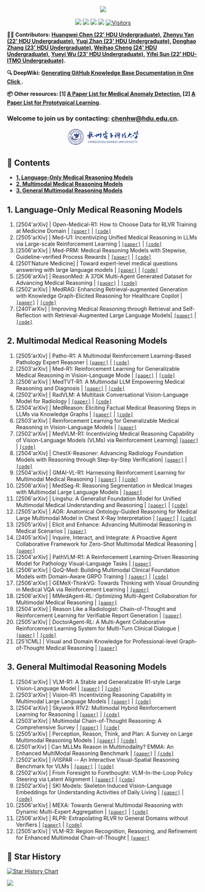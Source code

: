 <div id = "top"></div>

<div align="center">

[![](https://capsule-render.vercel.app/api?type=waving&height=170&color=0:5B83DE,100:6BCE9F&text=🌟%20Paper%20List%20for%20Medical%20Reasoning%20Large%20Language%20Models&fontSize=25&fontAlign=50&fontAlignY=35&fontColor=FFFFFF)
](#top)

</div>

<div align="center">
  

[![](https://img.shields.io/github/stars/HovChen/Paper-List-for-Medical-Reasoning-Large-Language-Models)](https://github.com/HovChen/Paper-List-for-Medical-Reasoning-Large-Language-Models)
[![](https://img.shields.io/github/forks/HovChen/Paper-List-for-Medical-Reasoning-Large-Language-Models)](https://github.com/HovChen/Paper-List-for-Medical-Reasoning-Large-Language-Models)
[![](https://img.shields.io/github/issues/HovChen/Paper-List-for-Medical-Reasoning-Large-Language-Models)](https://github.com/HovChen/Paper-List-for-Medical-Reasoning-Large-Language-Models/issues)
[![](https://img.shields.io/github/license/HovChen/Paper-List-for-Medical-Reasoning-Large-Language-Models)](https://github.com/HovChen/Paper-List-for-Medical-Reasoning-Large-Language-Models/blob/main/LICENSE) 
[![Visitors](https://api.visitorbadge.io/api/visitors?path=https%3A%2F%2Fgithub.com%2FHovChen%2FPaper-List-for-Medical-Reasoning-Large-Language-Models&label=visitors&countColor=%2337d67a&style=flat&labelStyle=none)](https://visitorbadge.io/status?path=https%3A%2F%2Fgithub.com%2FHovChen%2FPaper-List-for-Medical-Reasoning-Large-Language-Models)

</div>

**🧑‍💻 Contributors: [Huangwei Chen (22' HDU Undergraduate)](https://hovchen.github.io/), [Zhenyu Yan (22' HDU Undergraduate)](https://github.com/Flartiny), [Yuqi Zhan (23' HDU Undergraduate)](https://github.com/Roin04), [Donghao Zhang (23' HDU Undergraduate)](https://github.com/ZDH520a), [Weihao Cheng (24' HDU Undergraduate)](https://github.com/code-11-lab), [Yueyi Wu (23' HDU Undergraduate)](https://github.com/Elsieeee3914), [Yifei Sun (22' HDU-ITMO Undergraduate)](https://diaoquesang.github.io/).**

**🔍 DeepWiki: [Generating GitHub Knowledge Base Documentation in One Click ](https://deepwiki.com/HovChen/Paper-List-for-Medical-Reasoning-Large-Language-Models).**

**📦 Other resources: [1] [A Paper List for Medical Anomaly Detection](https://github.com/diaoquesang/Paper-List-for-Medical-Anomaly-Detection), [2] [A Paper List for Prototypical Learning](https://github.com/BeistMedAI/Paper-List-for-Prototypical-Learning).**

### Welcome to join us by contacting: chenhw@hdu.edu.cn.

<div style="text-align: center;">
<img src="logos/HDU.png" height="45px" href="https://www.hdu.edu.cn/">
</div>

## 📇 Contents
- [**1. Language-Only Medical Reasoning Models**](#s1)
- [**2. Multimodal Medical Reasoning Models**](#s2)
- [**3. General Multimodal Reasoning Models**](#s3)

## 1. Language-Only Medical Reasoning Models <div id = "s1"></div>

1. [2504'arXiv] | Open-Medical-R1: How to Choose Data for RLVR Training at Medicine Domain | [`[paper]`](https://arxiv.org/abs/2504.13950) | [`[code]`](https://github.com/Qsingle/open-medical-r1)
2. [2505'arXiv] | Med-U1: Incentivizing Unified Medical Reasoning in LLMs via Large-scale Reinforcement Learning | [`[paper]`](https://arxiv.org/abs/2506.12307) | [`[code]`](https://github.com/Monncyann/Med-U1)
3. [2506'arXiv] | Med-PRM: Medical Reasoning Models with Stepwise, Guideline-verified Process Rewards | [`[paper]`](https://arxiv.org/abs/2506.11474) | [`[code]`](https://med-prm.github.io/)
4. [2501'Nature Medicine] | Toward expert-level medical questions answering with large language models | [`[paper]`](https://www.nature.com/articles/s41591-024-03423-7) | [`[code]`](https://cloud.google.com/vertex-ai/generative-ai/docs/medlm/overview)
5. [2506'arXiv] | ReasonMed: A 370K Multi-Agent Generated Dataset for Advancing Medical Reasoning | [`[paper]`](https://arxiv.org/abs/2506.09513) | [`[code]`](https://github.com/YuSun-Work/ReasonMed)
6. [2502'arXiv] | MedRAG: Enhancing Retrieval-augmented Generation with Knowledge Graph-Elicited Reasoning for Healthcare Copilot | [`[paper]`](https://arxiv.org/abs/2502.04413) | [`[code]`](https://github.com/SNOWTEAM2023/MedRAG)
7. [2401'arXiv] | Improving Medical Reasoning through Retrieval and Self-Reflection with Retrieval-Augmented Large Language Models| [`[paper]`](https://arxiv.org/abs/2401.15269v2) | [`[code]`](https://github.com/dmis-lab/self-biorag)

## 2. Multimodal Medical Reasoning Models <div id = "s2"></div>

1. [2505'arXiv] | Patho-R1: A Multimodal Reinforcement Learning-Based Pathology Expert Reasoner | [`[paper]`](https://arxiv.org/abs/2505.11404) | [`[code]`](https://github.com/Wenchuan-Zhang/Patho-R1)
2. [2503'arXiv] | Med-R1: Reinforcement Learning for Generalizable Medical Reasoning in Vision-Language Mode | [`[paper]`](https://arxiv.org/abs/2503.13939) | [`[code]`](https://github.com/Yuxiang-Lai117/Med-R1)
3. [2506'arXiv] | MedTVT-R1: A Multimodal LLM Empowering Medical Reasoning and Diagnosis | [`[paper]`](https://arxiv.org/abs/2506.18512) | [`[code]`](https://github.com/keke-nice/MedTVT-R1)
4. [2502'arXiv] | RadVLM: A Multitask Conversational Vision-Language Model for Radiology | [`[paper]`](https://arxiv.org/abs/2502.03333) | [`[code]`](https://huggingface.co/KrauthammerLab) 
5. [2504'arXiv] | MedReason: Eliciting Factual Medical Reasoning Steps in LLMs via Knowledge Graphs | [`[paper]`](https://arxiv.org/abs/2504.00993) | [`[code]`](https://github.com/UCSC-VLAA/MedReason) 
6. [2503'arXiv] | Reinforcement Learning for Generalizable Medical Reasoning in Vision-Language Models | [`[paper]`](https://arxiv.org/abs/2503.13939) 
7. [2502'arXiv] | MedVLM-R1: Incentivizing Medical Reasoning Capability of Vision-Language Models (VLMs) via Reinforcement Learning| [`[paper]`](https://arxiv.org/abs/2502.19634) | [`[code]`](https://huggingface.co/JZPeterPan/MedVLM-R1) 
8. [2504'arXiv] | ChestX-Reasoner: Advancing Radiology Foundation Models with Reasoning through Step-by-Step Verification| [`[paper]`](https://arxiv.org/abs/2504.20930) | [`[code]`](https://github.com/MAGIC-AI4Med/ChestX-Reasoner) 
9. [2504'arXiv] | GMAI-VL-R1: Harnessing Reinforcement Learning for Multimodal Medical Reasoning | [`[paper]`](https://arxiv.org/abs/2504.01886) | [`[code]`](https://github.com/uni-medical/GMAI-VL-R1?utm_source=catalyzex.com) 
10. [2506'arXiv] | MedSeg-R: Reasoning Segmentation in Medical Images with Multimodal Large Language Models | [`[paper]`](https://arxiv.org/abs/2506.10465) 
11. [2506'arXiv] | Lingshu: A Generalist Foundation Model for Unified Multimodal Medical Understanding and Reasoning | [`[paper]`](https://arxiv.org/abs/2506.07044) | [`[code]`](https://alibaba-damo-academy.github.io/lingshu/) 
12. [2505'arXiv] | AOR: Anatomical Ontology-Guided Reasoning for Medical Large Multimodal Model in Chest X-Ray Interpretation | [`[paper]`](https://arxiv.org/abs/2505.02830) | [`[code]`](https://github.com/Liqq1/AOR) 
13. [2505'arXiv] | Elicit and Enhance: Advancing Multimodal Reasoning in Medical Scenarios | [`[paper]`](https://arxiv.org/abs/2505.23118) 
14. [2405'arXiv] | Inquire, Interact, and Integrate: A Proactive Agent Collaborative Framework for Zero-Shot Multimodal Medical Reasoning | [`[paper]`](https://arxiv.org/abs/2405.11640) 
15. [2504'arXiv] | PathVLM-R1: A Reinforcement Learning-Driven Reasoning Model for Pathology Visual-Language Tasks | [`[paper]`](https://arxiv.org/abs/2504.09258) 
16. [2506'arXiv] | QoQ-Med: Building Multimodal Clinical Foundation Models with Domain-Aware GRPO Training | [`[paper]`](https://arxiv.org/abs/2506.00711) | [`[code]`](https://github.com/DDVD233/QoQ_Med) 
17. [2506'arXiv] | GEMeX-ThinkVG: Towards Thinking with Visual Grounding in Medical VQA via Reinforcement Learning | [`[paper]`](https://arxiv.org/abs/2506.17939)  
18. [2506'arXiv] | MMedAgent-RL: Optimizing Multi-Agent Collaboration for Multimodal Medical Reasoning | [`[paper]`](https://arxiv.org/abs/2506.00555)  
19. [2504'arXiv] | Reason Like a Radiologist: Chain-of-Thought and Reinforcement Learning for Verifiable Report Generation | [`[paper]`](https://arxiv.org/abs/2504.18453)  
20. [2505'arXiv] | DoctorAgent-RL: A Multi-Agent Collaborative Reinforcement Learning System for Multi-Turn Clinical Dialogue | [`[paper]`](https://arxiv.org/abs/2505.19630) | [`[code]`](https://github.com/JarvisUSTC/DoctorAgent-RL) 
21. [25'ICML] | Visual and Domain Knowledge for Professional-level Graph-of-Thought Medical Reasoning | [`[paper]`](https://openreview.net/forum?id=tnyxtaSve5&referrer=%5Bthe%20profile%20of%20Zhenfang%20Chen%5D(%2Fprofile%3Fid%3D~Zhenfang_Chen1))  

## 3. General Multimodal Reasoning Models <div id = "s3"></div>

1. [2504'arXiv] | VLM-R1: A Stable and Generalizable R1-style Large Vision-Language Model | [`[paper]`](https://arxiv.org/abs/2504.07615) | [`[code]`](https://github.com/om-ai-lab/VLM-R1) 
2. [2503'arXiv] | Vision-R1: Incentivizing Reasoning Capability in Multimodal Large Language Models | [`[paper]`](https://arxiv.org/abs/2503.06749) | [`[code]`](https://github.com/Osilly/Vision-R1) 
3. [2504'arXiv] | Skywork R1V2: Multimodal Hybrid Reinforcement Learning for Reasoning | [`[paper]`](https://arxiv.org/abs/2504.16656) | [`[code]`](https://huggingface.co/Skywork/Skywork-R1V2-38B) 
4. [2503'arXiv] | Multimodal Chain-of-Thought Reasoning: A Comprehensive Survey | [`[paper]`](https://arxiv.org/abs/2503.12605) | [`[code]`](https://github.com/yaotingwangofficial/Awesome-MCoT) 
5. [2505'arXiv] | Perception, Reason, Think, and Plan: A Survey on Large Multimodal Reasoning Models | [`[paper]`](https://arxiv.org/abs/2505.04921) | [`[code]`](https://github.com/HITsz-TMG/Awesome-Large-Multimodal-Reasoning-Models) 
6. [2501'arXiv] | Can MLLMs Reason in Multimodality? EMMA: An Enhanced MultiModal Reasoning Benchmark | [`[paper]`](https://www.arxiv.org/abs/2501.05444) | [`[code]`](https://github.com/EMMA-Bench/EMMA) 
6. [2502'arXiv] | iVISPAR -- An Interactive Visual-Spatial Reasoning Benchmark for VLMs | [`[paper]`](https://arxiv.org/abs/2502.04413) | [`[code]`](https://github.com/SNOWTEAM2023/MedRAG) 
7. [2502'arXiv] | From Foresight to Forethought: VLM-In-the-Loop Policy Steering via Latent Alignment | [`[paper]`](https://arxiv.org/abs/2502.01828) | [`[code]`](https://yilin-wu98.github.io/forewarn/) 
8. [2502'arXiv] | SKI Models: Skeleton Induced Vision-Language Embeddings for Understanding Activities of Daily Living | [`[paper]`](https://arxiv.org/abs/2502.03459) | [`[code]`](https://github.com/thearkaprava/SKI-Models) 
9. [2506'arXiv] | MEXA: Towards General Multimodal Reasoning with Dynamic Multi-Expert Aggregation | [`[paper]`](https://arxiv.org/abs/2506.17113v1) | [`[code]`](https://github.com/Yui010206/MEXA) 
10. [2506'arXiv] | RLPR: Extrapolating RLVR to General Domains without Verifiers | [`[paper]`](https://arxiv.org/abs/2506.18254) | [`[code]`](https://github.com/openbmb/RLPR) 
11. [2505'arXiv] | VLM-R3: Region Recognition, Reasoning, and Refinement for Enhanced Multimodal Chain-of-Thought | [`[paper]`](https://arxiv.org/abs/2505.16192v2)

## 🥰 Star History
[![Star History Chart](https://api.star-history.com/svg?repos=HovChen/Paper-List-for-Medical-Reasoning-Large-Language-Models&type=Date)](https://www.star-history.com/#HovChen/Paper-List-for-Medical-Reasoning-Large-Language-Models&Date)

[![](https://capsule-render.vercel.app/api?type=waving&height=170&color=0:5B83DE,100:6BCE9F&text=Back%20to%20Top&section=footer&fontSize=25&fontAlignY=70&fontColor=FFFFFF)
](#top)
